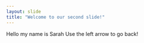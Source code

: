 ```yaml
---
layout: slide
title: "Welcome to our second slide!"
---
```

Hello my name is Sarah 
Use the left arrow to go back!
